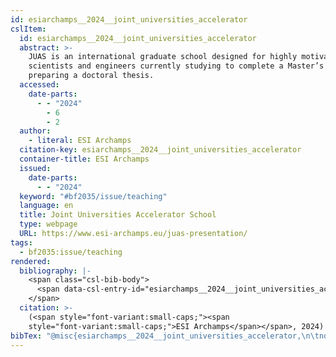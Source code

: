 ```yaml
---
id: esiarchamps__2024__joint_universities_accelerator
cslItem:
  id: esiarchamps__2024__joint_universities_accelerator
  abstract: >-
    JUAS is an international graduate school designed for highly motivated
    scientists and engineers currently studying to complete a Master’s degree or
    preparing a doctoral thesis.
  accessed:
    date-parts:
      - - "2024"
        - 6
        - 2
  author:
    - literal: ESI Archamps
  citation-key: esiarchamps__2024__joint_universities_accelerator
  container-title: ESI Archamps
  issued:
    date-parts:
      - - "2024"
  keyword: "#bf2035/issue/teaching"
  language: en
  title: Joint Universities Accelerator School
  type: webpage
  URL: https://www.esi-archamps.eu/juas-presentation/
tags:
  - bf2035:issue/teaching
rendered:
  bibliography: |-
    <span class="csl-bib-body">
      <span data-csl-entry-id="esiarchamps__2024__joint_universities_accelerator" class="csl-entry"><span class='author-bib'>ESI Archamps</span>. <span class='date-bib'>(2024)</span>. <span class='title'><b><i>Joint Universities Accelerator School</i></b></span>. ESI Archamps. <span class='URL'><a href='https://www.esi-archamps.eu/juas-presentation/'>LINK</a></span></span>
    </span>
  citation: >-
    (<span style="font-variant:small-caps;"><span
    style="font-variant:small-caps;">ESI Archamps</span></span>, 2024)
bibTex: "@misc{esiarchamps__2024__joint_universities_accelerator,\n\tnote = {[Online; accessed 2024-06-02]},\n\tauthor = {{ESI Archamps}},\n\tyear = {2024},\n\ttitle = {Joint {Universities} {Accelerator} {School}},\n\turl = {https://www.esi-archamps.eu/juas-presentation/},\n\thowpublished = {https://www.esi-archamps.eu/juas-presentation/},\n}\n\n"
---
```

